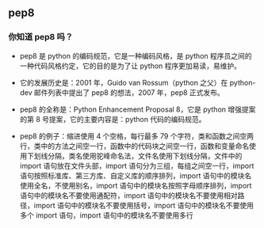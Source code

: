 ## pep8

### 你知道 pep8 吗？

+ pep8 是 python 的编码规范，它是一种编码风格，是 python 程序员之间的一种代码风格约定，它的目的是为了让 python 程序更加易读，易维护。

+ 它的发展历史是：2001 年，Guido van Rossum（python 之父）在 python-dev 邮件列表中提出了 pep8 的想法，2007 年，pep8 正式发布。

+ pep8 的全称是：Python Enhancement Proposal 8，它是 python 增强提案的第 8 号提案，它的主要内容是：python 代码的编码规范。

+ pep8 的例子：缩进使用 4 个空格，每行最多 79 个字符，类和函数之间空两行，类中的方法之间空一行，函数中的代码块之间空一行，函数和变量命名使用下划线分隔，类名使用驼峰命名法，文件名使用下划线分隔，文件中的 import 语句放在文件头部，import 语句分为三组，每组之间空一行，import 语句按照标准库、第三方库、自定义库的顺序排列，import 语句中的模块名使用全名，不使用别名，import 语句中的模块名按照字母顺序排列，import 语句中的模块名不要使用通配符，import 语句中的模块名不要使用相对路径，import 语句中的模块名不要使用括号，import 语句中的模块名不要使用多个 import 语句，import 语句中的模块名不要使用多行

